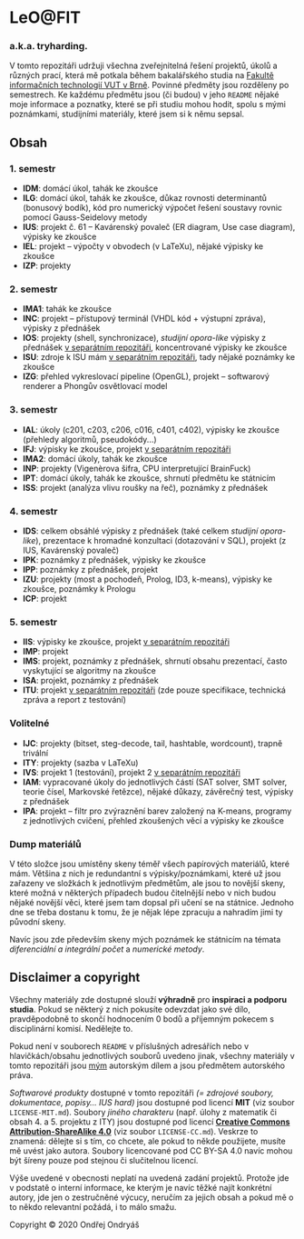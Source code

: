 # LeO@FIT
### a.k.a. tryharding.
V tomto repozitáři udržuji všechna zveřejnitelná řešení projektů, úkolů a různých prací, která mě potkala během bakalářského studia na [Fakultě informačních technologií VUT v Brně](https://fit.vut.cz). Povinné předměty jsou rozděleny po semestrech. Ke každému předmětu jsou (či budou) v jeho `README` nějaké moje informace a poznatky, které se při studiu mohou hodit, spolu s mými poznámkami, studijními materiály, které jsem si k němu sepsal.

## Obsah
### 1. semestr
- **IDM**: domácí úkol, tahák ke zkoušce
- **ILG**: domácí úkol, tahák ke zkoušce, důkaz rovnosti determinantů (bonusový bodík), kód pro numerický výpočet řešení soustavy rovnic pomocí Gauss-Seidelovy metody
- **IUS**: projekt č. 61 – Kavárenský povaleč (ER diagram, Use case diagram), výpisky ke zkoušce
- **IEL**: projekt – výpočty v obvodech (v LaTeXu), nějaké výpisky ke zkoušce
- **IZP**: projekty

### 2. semestr
- **IMA1**: tahák ke zkoušce
- **INC**: projekt – přístupový terminál (VHDL kód + výstupní zpráva), výpisky z přednášek
- **IOS**: projekty (shell, synchronizace), _studijní opora-like_ výpisky z přednášek [v separátním repozitáři](https://github.com/ondryaso/FIT-IOS-notes), koncentrované výpisky ke zkoušce
- **ISU**: zdroje k ISU mám [v separátním repozitáři](https://github.com/ondryaso/isu-examples), tady nějaké poznámky ke zkoušce
- **IZG**: přehled vykreslovací pipeline (OpenGL), projekt – softwarový renderer a Phongův osvětlovací model

### 3. semestr
- **IAL**: úkoly (c201, c203, c206, c016, c401, c402), výpisky ke zkoušce (přehledy algoritmů, pseudokódy...)
- **IFJ**: výpisky ke zkoušce, projekt [v separátním repozitáři](https://github.com/Adda0/ifj20-go-compiler)
- **IMA2**: domácí úkoly, tahák ke zkoušce
- **INP**: projekty (Vigenèrova šifra, CPU interpretující BrainFuck)
- **IPT**: domácí úkoly, tahák ke zkoušce, shrnutí předmětu ke státnicím
- **ISS**: projekt (analýza vlivu roušky na řeč), poznámky z přednášek

### 4. semestr
- **IDS**: celkem obsáhlé výpisky z přednášek (také celkem _studijní opora-like_), prezentace k hromadné konzultaci (dotazování v SQL), projekt (z IUS, Kavárenský povaleč)
- **IPK**: poznámky z přednášek, výpisky ke zkoušce
- **IPP**: poznámky z přednášek, projekt
- **IZU**: projekty (most a pochodeň, Prolog, ID3, k-means), výpisky ke zkoušce, poznámky k Prologu
- **ICP**: projekt

### 5. semestr
- **IIS**: výpisky ke zkoušce, projekt [v separátním repozitáři](https://github.com/su-fit-vut/kachna-online)
- **IMP**: projekt
- **IMS**: projekt, poznámky z přednášek, shrnutí obsahu prezentací, často vyskytující se algoritmy na zkoušce
- **ISA**: projekt, poznámky z přednášek
- **ITU**: projekt [v separátním repozitáři](https://github.com/su-fit-vut/kachna-online) (zde pouze specifikace, technická zpráva a report z testování)

### Volitelné
- **IJC**: projekty (bitset, steg-decode, tail, hashtable, wordcount), trapně trivální
- **ITY**: projekty (sazba v LaTeXu)
- **IVS**: projekt 1 (testování), projekt 2 [v separátním repozitáři](https://github.com/FrNecas/SunnyCalc)
- **IAM**: vypracované úkoly do jednotlivých částí (SAT solver, SMT solver, teorie čísel, Markovské řetězce), nějaké důkazy, závěrečný test, výpisky z přednášek
- **IPA**: projekt – filtr pro zvýraznění barev založený na K-means, programy z jednotlivých cvičení, přehled zkoušených věcí a výpisky ke zkoušce

### Dump materiálů
V této složce jsou umístěny skeny téměř všech papírových materiálů, které mám. Většina z nich je redundantní s výpisky/poznámkami, které už jsou zařazeny ve složkách k jednotlivým předmětům, ale jsou to novější skeny, které možná v některých případech budou čitelnější nebo v nich budou nějaké novější věci, které jsem tam dopsal při učení se na státnice. Jednoho dne se třeba dostanu k tomu, že je nějak lépe zpracuju a nahradím jimi ty původní skeny.

Navíc jsou zde především skeny mých poznámek ke státnicím na témata _diferenciální a integrální počet_ a _numerické metody_. 

## Disclaimer a copyright
Všechny materiály zde dostupné slouží **výhradně** pro **inspiraci a podporu studia**. Pokud se některý z nich pokusíte odevzdat jako své dílo, pravděpodobně to skončí hodnocením 0 bodů a příjemným pokecem s disciplinární komisí. Nedělejte to.

Pokud není v souborech `README` v příslušných adresářích nebo v hlavičkách/obsahu jednotlivých souborů uvedeno jinak, všechny materiály v tomto repozitáři jsou [mým](mailto:xondry02@stud.fit.vutbr.cz) autorským dílem a jsou předmětem autorského práva.

_Softwarové produkty_ dostupné v tomto repozitáři _(= zdrojové soubory, dokumentace, popisy… IUS hard)_ jsou dostupné pod licencí **MIT** (viz soubor `LICENSE-MIT.md`). Soubory _jiného charakteru_ (např. úlohy z matematik či obsah 4. a 5. projektu z ITY) jsou dostupné pod licencí [**Creative Commons Attribution-ShareAlike 4.0**](https://creativecommons.org/licenses/by-sa/4.0/) (viz soubor `LICENSE-CC.md`). Veskrze to znamená: dělejte si s tím, co chcete, ale pokud to někde použijete, musíte mě uvést jako autora. Soubory licencované pod CC BY-SA 4.0 navíc mohou být šíreny pouze pod stejnou či slučitelnou licencí.

Výše uvedené v obecnosti neplatí na uvedená zadání projektů. Protože jde v podstatě o interní informace, ke kterým je navíc těžké najít konkrétní autory, jde jen o zestručněné výcucy, neručím za jejich obsah a pokud mě o to někdo relevantní požádá, i to málo smažu.

Copyright © 2020 Ondřej Ondryáš
